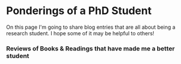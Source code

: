 <h1>Ponderings of a PhD Student</h1>

<p>On this page I'm going to share blog entries that are all about being a research student. I hope some of it may be helpful to others!</p>

<h3>Reviews of Books & Readings that have made me a better student</h3>

